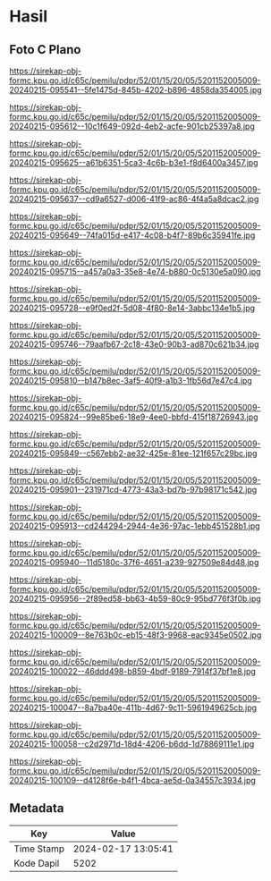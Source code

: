 # Hasil

## Foto C Plano

https://sirekap-obj-formc.kpu.go.id/c65c/pemilu/pdpr/52/01/15/20/05/5201152005009-20240215-095541--5fe1475d-845b-4202-b896-4858da354005.jpg

https://sirekap-obj-formc.kpu.go.id/c65c/pemilu/pdpr/52/01/15/20/05/5201152005009-20240215-095612--10c1f649-092d-4eb2-acfe-901cb25397a8.jpg

https://sirekap-obj-formc.kpu.go.id/c65c/pemilu/pdpr/52/01/15/20/05/5201152005009-20240215-095625--a61b6351-5ca3-4c6b-b3e1-f8d6400a3457.jpg

https://sirekap-obj-formc.kpu.go.id/c65c/pemilu/pdpr/52/01/15/20/05/5201152005009-20240215-095637--cd9a6527-d006-41f9-ac86-4f4a5a8dcac2.jpg

https://sirekap-obj-formc.kpu.go.id/c65c/pemilu/pdpr/52/01/15/20/05/5201152005009-20240215-095649--74fa015d-e417-4c08-b4f7-89b6c35941fe.jpg

https://sirekap-obj-formc.kpu.go.id/c65c/pemilu/pdpr/52/01/15/20/05/5201152005009-20240215-095715--a457a0a3-35e8-4e74-b880-0c5130e5a090.jpg

https://sirekap-obj-formc.kpu.go.id/c65c/pemilu/pdpr/52/01/15/20/05/5201152005009-20240215-095728--e9f0ed2f-5d08-4f80-8e14-3abbc134e1b5.jpg

https://sirekap-obj-formc.kpu.go.id/c65c/pemilu/pdpr/52/01/15/20/05/5201152005009-20240215-095746--79aafb67-2c18-43e0-90b3-ad870c621b34.jpg

https://sirekap-obj-formc.kpu.go.id/c65c/pemilu/pdpr/52/01/15/20/05/5201152005009-20240215-095810--b147b8ec-3af5-40f9-a1b3-1fb56d7e47c4.jpg

https://sirekap-obj-formc.kpu.go.id/c65c/pemilu/pdpr/52/01/15/20/05/5201152005009-20240215-095824--99e85be6-18e9-4ee0-bbfd-415f18726943.jpg

https://sirekap-obj-formc.kpu.go.id/c65c/pemilu/pdpr/52/01/15/20/05/5201152005009-20240215-095849--c567ebb2-ae32-425e-81ee-121f657c29bc.jpg

https://sirekap-obj-formc.kpu.go.id/c65c/pemilu/pdpr/52/01/15/20/05/5201152005009-20240215-095901--231971cd-4773-43a3-bd7b-97b98171c542.jpg

https://sirekap-obj-formc.kpu.go.id/c65c/pemilu/pdpr/52/01/15/20/05/5201152005009-20240215-095913--cd244294-2944-4e36-97ac-1ebb451528b1.jpg

https://sirekap-obj-formc.kpu.go.id/c65c/pemilu/pdpr/52/01/15/20/05/5201152005009-20240215-095940--11d5180c-37f6-4651-a239-927509e84d48.jpg

https://sirekap-obj-formc.kpu.go.id/c65c/pemilu/pdpr/52/01/15/20/05/5201152005009-20240215-095956--2f89ed58-bb63-4b59-80c9-95bd776f3f0b.jpg

https://sirekap-obj-formc.kpu.go.id/c65c/pemilu/pdpr/52/01/15/20/05/5201152005009-20240215-100009--8e763b0c-eb15-48f3-9968-eac9345e0502.jpg

https://sirekap-obj-formc.kpu.go.id/c65c/pemilu/pdpr/52/01/15/20/05/5201152005009-20240215-100022--46ddd498-b859-4bdf-9189-7914f37bf1e8.jpg

https://sirekap-obj-formc.kpu.go.id/c65c/pemilu/pdpr/52/01/15/20/05/5201152005009-20240215-100047--8a7ba40e-411b-4d67-9c11-5961949625cb.jpg

https://sirekap-obj-formc.kpu.go.id/c65c/pemilu/pdpr/52/01/15/20/05/5201152005009-20240215-100058--c2d2971d-18d4-4206-b6dd-1d78869111e1.jpg

https://sirekap-obj-formc.kpu.go.id/c65c/pemilu/pdpr/52/01/15/20/05/5201152005009-20240215-100109--d4128f6e-b4f1-4bca-ae5d-0a34557c3934.jpg


## Metadata

| Key        | Value               |
| ---------- | ------------------- |
| Time Stamp | 2024-02-17 13:05:41 |
| Kode Dapil | 5202                |



